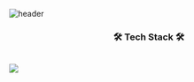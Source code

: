 ![header](https://capsule-render.vercel.app/api?type=waving&color=auto&height=300&section=header&text=RYU-SANG-OH&fontSize=90)
<h3 align="center"><b>🛠 Tech Stack 🛠</b></h3>
</br>
<img src="https://img.shields.io/badge/Velog-20c997?style=flat-square&logo=Vimeo&logoColor=white"/>
